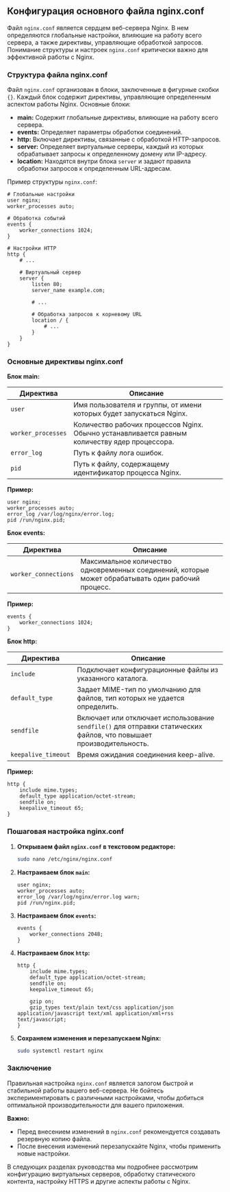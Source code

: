 ## Конфигурация основного файла nginx.conf

Файл `nginx.conf` является сердцем веб-сервера Nginx. В нем определяются глобальные настройки, влияющие на работу всего сервера, а также директивы, управляющие обработкой запросов. Понимание структуры и настроек `nginx.conf` критически важно для эффективной работы с Nginx. 

### Структура файла nginx.conf

Файл `nginx.conf` организован в блоки, заключенные в фигурные скобки `{}`. Каждый блок содержит директивы, управляющие определенным аспектом работы Nginx. Основные блоки:

- **main:** Содержит глобальные директивы, влияющие на работу всего сервера. 
- **events:** Определяет параметры обработки соединений. 
- **http:**  Включает директивы, связанные с обработкой HTTP-запросов. 
- **server:**  Определяет виртуальные серверы, каждый из которых обрабатывает запросы к определенному домену или IP-адресу. 
- **location:**  Находятся внутри блока `server` и задают правила обработки запросов к определенным URL-адресам. 

Пример структуры `nginx.conf`:

```
# Глобальные настройки
user nginx;
worker_processes auto;

# Обработка событий
events {
    worker_connections 1024;
}

# Настройки HTTP
http {
    # ...
    
    # Виртуальный сервер
    server {
        listen 80;
        server_name example.com;

        # ...
        
        # Обработка запросов к корневому URL
        location / {
            # ...
        }
    }
}
```

### Основные директивы nginx.conf

**Блок main:**

| Директива         | Описание                                                       |
|-----------------|---------------------------------------------------------------|
| `user`           |  Имя пользователя и группы, от имени которых будет запускаться Nginx. |
| `worker_processes`|  Количество рабочих процессов Nginx. Обычно устанавливается равным количеству ядер процессора. |
| `error_log`     | Путь к файлу лога ошибок.                                  |
| `pid`            | Путь к файлу, содержащему идентификатор процесса Nginx.        |

**Пример:**

```
user nginx;
worker_processes auto;
error_log /var/log/nginx/error.log;
pid /run/nginx.pid;
```

**Блок events:**

| Директива         | Описание                                                                      |
|-----------------|-------------------------------------------------------------------------------|
| `worker_connections` | Максимальное количество одновременных соединений, которые может обрабатывать один рабочий процесс. |

**Пример:**

```
events {
    worker_connections 1024;
}
```

**Блок http:**

| Директива          | Описание                                                                                                                                       |
|--------------------|-------------------------------------------------------------------------------------------------------------------------------------------------|
| `include`          | Подключает конфигурационные файлы из указанного каталога.                                                                                           |
| `default_type`     | Задает MIME-тип по умолчанию для файлов, тип которых не удается определить.                                                                    |
| `sendfile`         | Включает или отключает использование `sendfile()` для отправки статических файлов, что повышает производительность.                              |
| `keepalive_timeout` | Время ожидания соединения keep-alive.                                                                                                           |

**Пример:**

```
http {
    include mime.types;
    default_type application/octet-stream;
    sendfile on;
    keepalive_timeout 65;
}
```

### Пошаговая настройка nginx.conf

1. **Открываем файл `nginx.conf` в текстовом редакторе:**
   ```bash
   sudo nano /etc/nginx/nginx.conf
   ```

2. **Настраиваем блок `main`:**
   ```
   user nginx;
   worker_processes auto;
   error_log /var/log/nginx/error.log warn; 
   pid /run/nginx.pid;
   ```

3. **Настраиваем блок `events`:**
   ```
   events {
       worker_connections 2048; 
   }
   ```

4. **Настраиваем блок `http`:**
   ```
   http {
       include mime.types;
       default_type application/octet-stream;
       sendfile on;
       keepalive_timeout 65;

       gzip on;
       gzip_types text/plain text/css application/json application/javascript text/xml application/xml+rss text/javascript;
   }
   ```

5. **Сохраняем изменения и перезапускаем Nginx:**
   ```bash
   sudo systemctl restart nginx
   ```

###  Заключение

Правильная настройка `nginx.conf` является залогом быстрой и стабильной работы вашего веб-сервера. Не бойтесь экспериментировать с различными настройками, чтобы добиться оптимальной производительности для вашего приложения. 

**Важно:** 

-  Перед внесением изменений в `nginx.conf` рекомендуется создавать резервную копию файла. 
-  После внесения изменений  перезапускайте Nginx, чтобы применить новые настройки. 

В следующих разделах руководства мы подробнее рассмотрим конфигурацию виртуальных серверов, обработку статического контента, настройку HTTPS и другие аспекты работы с Nginx. 
